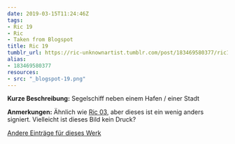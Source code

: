 ```yaml
---
date: 2019-03-15T11:24:46Z
tags:
- Ric 19
- Ric
- Taken from Blogspot
title: Ric 19
tumblr_url: https://ric-unknownartist.tumblr.com/post/183469580377/ric19
alias:
- 183469580377
resources:
- src: "_blogspot-19.png"
---
```


**Kurze Beschreibung:** Segelschiff neben einem Hafen / einer Stadt

**Anmerkungen:** Ähnlich wie [Ric 03](/tags/Ric-03), aber dieses ist ein wenig anders signiert. Vielleicht ist dieses Bild kein Druck?

[Andere Einträge für dieses Werk](/tags/Ric-19)
